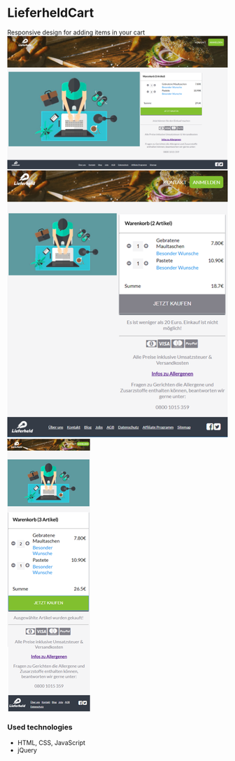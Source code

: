 # LieferheldCart
Responsive design for adding items in your cart
![alt text](images/1.png)
![alt text](images/2.png)
![alt text](images/3.png)

### Used technologies
* HTML, CSS, JavaScript
* jQuery
